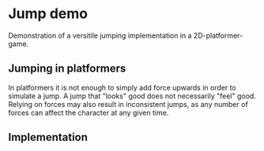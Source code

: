 # Jump demo
Demonstration of a versitile jumping implementation in a 2D-platformer-game.

## Jumping in platformers
In platformers it is not enough to simply add force upwards in order to simulate a jump. A jump that "looks" good does not necessarily "feel" good. Relying on forces may also result in inconsistent jumps, as any number of forces can affect the character at any given time. 

## Implementation

